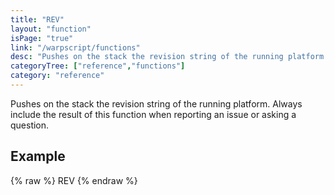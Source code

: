 ```yaml
---
title: "REV"
layout: "function"
isPage: "true"
link: "/warpscript/functions"
desc: "Pushes on the stack the revision string of the running platform."
categoryTree: ["reference","functions"]
category: "reference"
---
```

 
Pushes on the stack the revision string of the running platform. Always include the result of this function when reporting an issue or asking a question.

## Example ##

{% raw %}
<warp10-warpscript-widget backend="{{backend}}"  exec-endpoint="{{execEndpoint}}">REV</warp10-warpscript-widget>
{% endraw %}    
